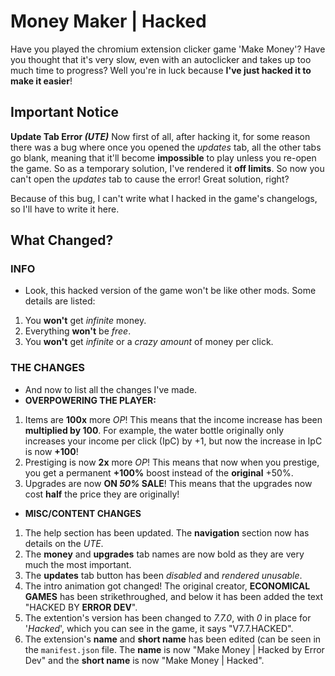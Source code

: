 # Money Maker | Hacked
Have you played the chromium extension clicker game 'Make Money'?
Have you thought that it's very slow, even with an autoclicker and takes up too much time to progress?
Well you're in luck because **I've just hacked it to make it easier**!

## Important Notice
**Update Tab Error _(UTE)_**
Now first of all, after hacking it, for some reason there was a bug where once you opened the *updates* tab, all the other tabs go blank, meaning that it'll become **impossible** to play unless you re-open the game.
So as a temporary solution, I've rendered it **off limits**. So now you can't open the _updates_ tab to cause the error! Great solution, right?

Because of this bug, I can't write what I hacked in the game's changelogs, so I'll have to write it here.

## What Changed?
### INFO
- Look, this hacked version of the game won't be like other mods. Some details are listed:
1. You **won't** get _infinite_ money.
2. Everything **won't** be _free_.
3. You **won't** get _infinite_ or a _crazy amount_ of money per click.

### THE CHANGES
- And now to list all the changes I've made.
- **OVERPOWERING THE PLAYER:**
1. Items are **100x** more _OP_! This means that the income increase has been **multiplied by 100**. For example, the water bottle originally only increases your income per click (IpC) by +1, but now the increase in IpC is now **+100**!
2. Prestiging is now **2x** more _OP_! This means that now when you prestige, you get a permanent **+100%** boost instead of the **original** +50%.
3. Upgrades are now **ON _50%_ SALE**! This means that the upgrades now cost **half** the price they are originally!

- **MISC/CONTENT CHANGES**
1. The help section has been updated. The **navigation** section now has details on the _UTE_.
2. The **money** and **upgrades** tab names are now bold as they are very much the most important.
3. The **updates** tab button has been _disabled_ and _rendered unusable_.
4. The intro animation got changed! The original creator, **ECONOMICAL GAMES** has been strikethroughed, and below it has been added the text "HACKED BY **ERROR DEV**".
5. The extention's version has been changed to _7.7.0_, with _0_ in place for '_Hacked_', which you can see in the game, it says "V7.7.HACKED".
6. The extension's **name** and **short name** has been edited (can be seen in the `manifest.json` file. The **name** is now "Make Money | Hacked by Error Dev" and the **short name** is now "Make Money | Hacked".
